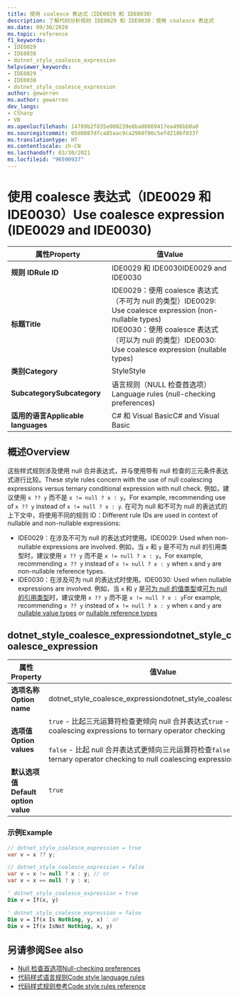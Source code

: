 ```yaml
---
title: 使用 coalesce 表达式（IDE0029 和 IDE0030）
description: 了解代码分析规则 IDE0029 和 IDE0030：使用 coalesce 表达式
ms.date: 09/30/2020
ms.topic: reference
f1_keywords:
- IDE0029
- IDE0030
- dotnet_style_coalesce_expression
helpviewer_keywords:
- IDE0029
- IDE0030
- dotnet_style_coalesce_expression
author: gewarren
ms.author: gewarren
dev_langs:
- CSharp
- VB
ms.openlocfilehash: 14789b2f835e000239e6ba80869417ea496bb0a0
ms.sourcegitcommit: 05d0087dfca85aac9ca2960f86c5efd218bf833f
ms.translationtype: HT
ms.contentlocale: zh-CN
ms.lasthandoff: 03/30/2021
ms.locfileid: "96590937"
---
```

# <a name="use-coalesce-expression-ide0029-and-ide0030"></a><span data-ttu-id="3e339-103">使用 coalesce 表达式（IDE0029 和 IDE0030）</span><span class="sxs-lookup"><span data-stu-id="3e339-103">Use coalesce expression (IDE0029 and IDE0030)</span></span>

|<span data-ttu-id="3e339-104">属性</span><span class="sxs-lookup"><span data-stu-id="3e339-104">Property</span></span>|<span data-ttu-id="3e339-105">值</span><span class="sxs-lookup"><span data-stu-id="3e339-105">Value</span></span>|
|-|-|
| <span data-ttu-id="3e339-106">**规则 ID**</span><span class="sxs-lookup"><span data-stu-id="3e339-106">**Rule ID**</span></span> | <span data-ttu-id="3e339-107">IDE0029 和 IDE0030</span><span class="sxs-lookup"><span data-stu-id="3e339-107">IDE0029 and IDE0030</span></span> |
| <span data-ttu-id="3e339-108">**标题**</span><span class="sxs-lookup"><span data-stu-id="3e339-108">**Title**</span></span> | <span data-ttu-id="3e339-109">IDE0029：使用 coalesce 表达式（不可为 null 的类型）</span><span class="sxs-lookup"><span data-stu-id="3e339-109">IDE0029: Use coalesce expression (non-nullable types)</span></span><br/> <span data-ttu-id="3e339-110">IDE0030：使用 coalesce 表达式（可以为 null 的类型）</span><span class="sxs-lookup"><span data-stu-id="3e339-110">IDE0030: Use coalesce expression (nullable types)</span></span> |
| <span data-ttu-id="3e339-111">**类别**</span><span class="sxs-lookup"><span data-stu-id="3e339-111">**Category**</span></span> | <span data-ttu-id="3e339-112">Style</span><span class="sxs-lookup"><span data-stu-id="3e339-112">Style</span></span> |
| <span data-ttu-id="3e339-113">**Subcategory**</span><span class="sxs-lookup"><span data-stu-id="3e339-113">**Subcategory**</span></span> | <span data-ttu-id="3e339-114">语言规则（NULL 检查首选项）</span><span class="sxs-lookup"><span data-stu-id="3e339-114">Language rules (null-checking preferences)</span></span> |
| <span data-ttu-id="3e339-115">**适用的语言**</span><span class="sxs-lookup"><span data-stu-id="3e339-115">**Applicable languages**</span></span> | <span data-ttu-id="3e339-116">C# 和 Visual Basic</span><span class="sxs-lookup"><span data-stu-id="3e339-116">C# and Visual Basic</span></span> |

## <a name="overview"></a><span data-ttu-id="3e339-117">概述</span><span class="sxs-lookup"><span data-stu-id="3e339-117">Overview</span></span>

<span data-ttu-id="3e339-118">这些样式规则涉及使用 null 合并表达式，并与使用带有 null 检查的三元条件表达式进行比较。</span><span class="sxs-lookup"><span data-stu-id="3e339-118">These style rules concern with the use of null coalescing expressions versus ternary conditional expression with null check.</span></span> <span data-ttu-id="3e339-119">例如，建议使用 `x ?? y` 而不是 `x != null ? x : y`。</span><span class="sxs-lookup"><span data-stu-id="3e339-119">For example, recommending use of `x ?? y` instead of `x != null ? x : y`.</span></span> <span data-ttu-id="3e339-120">在可为 null 和不可为 null 的表达式的上下文中，将使用不同的规则 ID：</span><span class="sxs-lookup"><span data-stu-id="3e339-120">Different rule IDs are used in context of nullable and non-nullable expressions:</span></span>

- <span data-ttu-id="3e339-121">IDE0029：在涉及不可为 null 的表达式时使用。</span><span class="sxs-lookup"><span data-stu-id="3e339-121">IDE0029: Used when non-nullable expressions are involved.</span></span> <span data-ttu-id="3e339-122">例如，当 `x` 和 `y` 是不可为 null 的引用类型时，建议使用 `x ?? y` 而不是 `x != null ? x : y`。</span><span class="sxs-lookup"><span data-stu-id="3e339-122">For example, recommending `x ?? y` instead of `x != null ? x : y` when `x` and `y` are non-nullable reference types.</span></span>
- <span data-ttu-id="3e339-123">IDE0030：在涉及可为 null 的表达式时使用。</span><span class="sxs-lookup"><span data-stu-id="3e339-123">IDE0030: Used when nullable expressions are involved.</span></span> <span data-ttu-id="3e339-124">例如，当 `x` 和 `y` 是[可为 null 的值类型](../../../csharp/language-reference/builtin-types/nullable-value-types.md)或[可为 null 的引用类型](../../../csharp/language-reference/builtin-types/nullable-reference-types.md)时，建议使用 `x ?? y` 而不是 `x != null ? x : y`</span><span class="sxs-lookup"><span data-stu-id="3e339-124">For example, recommending `x ?? y` instead of `x != null ? x : y` when `x` and `y` are [nullable value types](../../../csharp/language-reference/builtin-types/nullable-value-types.md) or [nullable reference types](../../../csharp/language-reference/builtin-types/nullable-reference-types.md)</span></span>

## <a name="dotnet_style_coalesce_expression"></a><span data-ttu-id="3e339-125">dotnet_style_coalesce_expression</span><span class="sxs-lookup"><span data-stu-id="3e339-125">dotnet_style_coalesce_expression</span></span>

|<span data-ttu-id="3e339-126">属性</span><span class="sxs-lookup"><span data-stu-id="3e339-126">Property</span></span>|<span data-ttu-id="3e339-127">值</span><span class="sxs-lookup"><span data-stu-id="3e339-127">Value</span></span>|
|-|-|
| <span data-ttu-id="3e339-128">**选项名称**</span><span class="sxs-lookup"><span data-stu-id="3e339-128">**Option name**</span></span> | <span data-ttu-id="3e339-129">dotnet_style_coalesce_expression</span><span class="sxs-lookup"><span data-stu-id="3e339-129">dotnet_style_coalesce_expression</span></span>
| <span data-ttu-id="3e339-130">**选项值**</span><span class="sxs-lookup"><span data-stu-id="3e339-130">**Option values**</span></span> | <span data-ttu-id="3e339-131">`true` - 比起三元运算符检查更倾向 null 合并表达式</span><span class="sxs-lookup"><span data-stu-id="3e339-131">`true` - Prefer null coalescing expressions to ternary operator checking</span></span><br /><br /><span data-ttu-id="3e339-132">`false` - 比起 null 合并表达式更倾向三元运算符检查</span><span class="sxs-lookup"><span data-stu-id="3e339-132">`false` - Prefer ternary operator checking to null coalescing expressions</span></span> |
| <span data-ttu-id="3e339-133">**默认选项值**</span><span class="sxs-lookup"><span data-stu-id="3e339-133">**Default option value**</span></span> | `true` |

### <a name="example"></a><span data-ttu-id="3e339-134">示例</span><span class="sxs-lookup"><span data-stu-id="3e339-134">Example</span></span>

```csharp
// dotnet_style_coalesce_expression = true
var v = x ?? y;

// dotnet_style_coalesce_expression = false
var v = x != null ? x : y; // or
var v = x == null ? y : x;
```

```vb
' dotnet_style_coalesce_expression = true
Dim v = If(x, y)

' dotnet_style_coalesce_expression = false
Dim v = If(x Is Nothing, y, x) ' or
Dim v = If(x IsNot Nothing, x, y)
```

## <a name="see-also"></a><span data-ttu-id="3e339-135">另请参阅</span><span class="sxs-lookup"><span data-stu-id="3e339-135">See also</span></span>

- [<span data-ttu-id="3e339-136">Null 检查首选项</span><span class="sxs-lookup"><span data-stu-id="3e339-136">Null-checking preferences</span></span>](null-checking-preferences.md)
- [<span data-ttu-id="3e339-137">代码样式语言规则</span><span class="sxs-lookup"><span data-stu-id="3e339-137">Code style language rules</span></span>](language-rules.md)
- [<span data-ttu-id="3e339-138">代码样式规则参考</span><span class="sxs-lookup"><span data-stu-id="3e339-138">Code style rules reference</span></span>](index.md)
